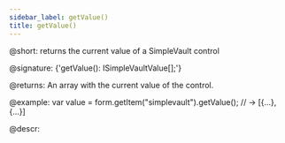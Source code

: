 ```yaml
---
sidebar_label: getValue()
title: getValue()
---          
```


@short: returns the current value of a SimpleVault control

@signature: {'getValue(): ISimpleVaultValue[];'}

@returns:
An array with the current value of the control.

@example:
var value = form.getItem("simplevault").getValue();
// -> [{...}, {...}]

@descr:
